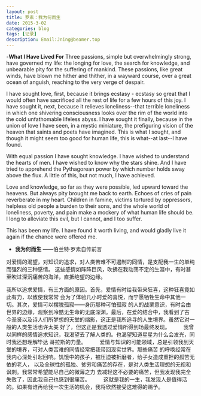 ```yaml
---
layout: post
title: 罗素：我为何而生
date: 2015-3-02
categories: blog
tags: [记录]
description: Email:Jning@beamer.top
---
```


-**What I Have Lived For** 
 Three passions, simple but overwhelmingly strong, have governed my life: the 
longing for love, the search for knowledge, and unbearable pity for the 
suffering of mankind. These passions, like great winds, have blown me hither and 
thither, in a wayward course, over a great ocean of anguish, reaching to the 
very verge of despair. 


I have sought love, first, because it brings ecstasy - ecstasy so great that I 
would often have sacrificed all the rest of life for a few hours of this joy. I 
have sought it, next, because it relieves loneliness--that terrible loneliness 
in which one shivering consciousness looks over the rim of the world into the 
cold unfathomable lifeless abyss. I have sought it finally, because in the union 
of love I have seen, in a mystic miniature, the prefiguring vision of the heaven 
that saints and poets have imagined. This is what I sought, and though it might 
seem too good for human life, this is what--at last--I have found. 


With equal passion I have sought knowledge. I have wished to understand the 
hearts of men. I have wished to know why the stars shine. And I have tried to 
apprehend the Pythagorean power by which number holds sway above the flux. A 
little of this, but not much, I have achieved. 


Love and knowledge, so far as they were possible, led upward toward the heavens. 
But always pity brought me back to earth. Echoes of cries of pain reverberate in 
my heart. Children in famine, victims tortured by oppressors, helpless old 
people a burden to their sons, and the whole world of loneliness, poverty, and 
pain make a mockery of what human life should be. I long to alleviate this evil, 
but I cannot, and I too suffer. 


This has been my life. I have found it worth living, and would gladly live it 
again if the chance were offered me. 

- **我为何而生**
——伯兰特·罗素自传前言


 对爱情的渴望，对知识的追求，对人类苦难不可遏制的同情，是支配我一生的单纯而强烈的三种感情。
 这些感情如阵阵巨风，吹拂在我动荡不定的生涯中，有时甚至吹过深沉痛苦的海洋，直抵绝望的边缘。


我所以追求爱情，有三方面的原因。首先，爱情有时给我带来狂喜，这种狂喜竟如此有力，以致使我常常
会为了体验几小时爱的喜悦，而宁愿牺牲生命中其他一切。其次，爱情可以摆脱孤寂——身历那种可怕孤寂
的人的战栗意识，有时会由世界的边缘，观察到冷酷无生命的无底深渊。最后，在爱的结合中，我看到了古
今圣贤以及诗人们所梦想的天堂的缩影，这正是我所追寻的人生境界。虽然它对一般的人类生活也许太美
好了，但这正是我透过爱情所得到场最终发现。
　　
我曾以同样的感情追求知识，我渴望去了解人类的。也渴望知道星星为什么会发光，同时我还想理解毕达
哥拉斯的力量。
　　
爱情与知识的可能领域，总是引领我到天堂的境界，可对人类苦难的同情经常把我带回现实世界。那些痛苦
的呼唤经常在我内心深处引起回响。饥饿中的孩子，被压迫被折磨者，给子女造成重担的孤苦无依的老人，
以及全球性的孤独、贫穷和痛苦的存在，是对人类生活理想的无视和讽刺。我常常希望能尽自己的微薄之力
去减轻这不必要的痛苦，但我发现我完全失败了，因此我自己也感到很痛苦。
　　
这就是我的一生，我发现人是值得活的。如果有谁再给我一次生活的机会，我将欣然接受这难得的赐予。
　














